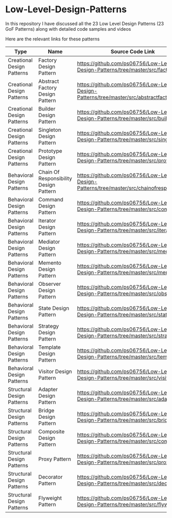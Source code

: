 # Low-Level-Design-Patterns

In this repository I have discussed all the 23 Low Level Design Patterns (23 GoF Patterns) along with detailed code samples and videos

Here are the relevant links for these patterns

| Type | Name | Source Code Link | Video Explanation | 
| -----|------|------------------|------------------ |
| Creational Design Patterns | Factory Design Pattern | https://github.com/ps06756/Low-Level-Design-Patterns/tree/master/src/factory |
| Creational Design Patterns | Abstract Factory Design Pattern | https://github.com/ps06756/Low-Level-Design-Patterns/tree/master/src/abstractfactory/with |
| Creational Design Patterns | Builder Design Pattern | https://github.com/ps06756/Low-Level-Design-Patterns/tree/master/src/builder | 
| Creational Design Patterns | Singleton Design Pattern | https://github.com/ps06756/Low-Level-Design-Patterns/tree/master/src/singleton |
| Creational Design Patterns | Prototype Design Pattern | https://github.com/ps06756/Low-Level-Design-Patterns/tree/master/src/prototype |
| Behavioral Design Patterns | Chain Of Responsibility Design Pattern | https://github.com/ps06756/Low-Level-Design-Patterns/tree/master/src/chainofresponsibility | https://youtu.be/GD9on6A0tHw |
| Behavioral Design Patterns | Command Design Pattern | https://github.com/ps06756/Low-Level-Design-Patterns/tree/master/src/command |
| Behavioral Design Patterns | Iterator Design Pattern | https://github.com/ps06756/Low-Level-Design-Patterns/tree/master/src/iterator |
| Behavioral Design Patterns | Mediator Design Pattern | https://github.com/ps06756/Low-Level-Design-Patterns/tree/master/src/mediator | https://youtu.be/tjMYiVlFSWo |
| Behavioral Design Patterns | Memento Design Pattern | https://github.com/ps06756/Low-Level-Design-Patterns/tree/master/src/memento | https://youtu.be/BBIobe6qvCg | 
| Behavioral Design Patterns | Observer Design Pattern | https://github.com/ps06756/Low-Level-Design-Patterns/tree/master/src/observer | https://youtu.be/fao7UGtFWkk |
| Behavioral Design Patterns | State Design Pattern | https://github.com/ps06756/Low-Level-Design-Patterns/tree/master/src/state
| Behavioral Design Patterns | Strategy Design Pattern | https://github.com/ps06756/Low-Level-Design-Patterns/tree/master/src/strategy |
| Behavioral Design Patterns | Template Design Pattern | https://github.com/ps06756/Low-Level-Design-Patterns/tree/master/src/template |
| Behavioral Design Patterns | Visitor Design Pattern | https://github.com/ps06756/Low-Level-Design-Patterns/tree/master/src/visitor |
| Structural Design Patterns | Adapter Design Pattern | https://github.com/ps06756/Low-Level-Design-Patterns/tree/master/src/adapter |
| Structural Design Patterns | Bridge Design Pattern | https://github.com/ps06756/Low-Level-Design-Patterns/tree/master/src/bridge |
| Structural Design Patterns | Composite Design Pattern | https://github.com/ps06756/Low-Level-Design-Patterns/tree/master/src/composite |
| Structural Design Patterns | Proxy Pattern | https://github.com/ps06756/Low-Level-Design-Patterns/tree/master/src/proxy |
| Structural Design Patterns | Decorator Pattern | https://github.com/ps06756/Low-Level-Design-Patterns/tree/master/src/decorator |
| Structural Design Patterns | Flyweight Pattern | https://github.com/ps06756/Low-Level-Design-Patterns/tree/master/src/flyweight | 
